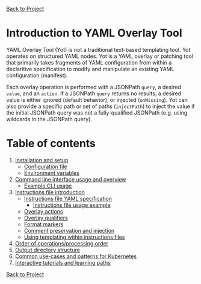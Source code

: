 [Back to Project](https://github.com/vmware-tanzu-labs/yaml-overlay-tool)


# Introduction to YAML Overlay Tool

YAML Overlay Tool (Yot) is not a traditional text-based templating tool. Yot operates on structured YAML nodes. Yot is a YAML overlay or patching tool that primarily takes fragments of YAML configuration from within a declaritive specification to modify and manipulate an existing YAML configuration (manifest).  

Each overlay operation is performed with a JSONPath `query`, a desired `value`, and an `action`.  If a JSONPath `query` returns no results, a desired value is either ignored (default behavior), or injected (`onMissing`). Yot can also provide a specific path or set of paths (`injectPath`) to inject the value if the initial JSONPath query was not a fully-qualified JSONPath (e.g. using wildcards in the JSONPath query).  


# Table of contents
1. [Installation and setup](sections/setup.md)
    - [Configuration file](sections/configFile.md)
    - [Environment variables](sections/envVars.md)
1. [Command line interface usage and overview](sections/commandUsage.md)
    - [Example CLI usage](sections/exampleUsage.md)
1. [Instructions file introduction](sections/instructionsFileIntro.md)
    - [Instructions file YAML specification](sections/instructionsFileSpec.md)
        - [Instructions file usage example](sections/instructionsFileSpec.md#instructions-file-full-specification-example)
    - [Overlay actions](sections/overlayActions.md)
    - [Overlay qualifiers](sections/overlayQualifiers.md)
    - [Format markers](sections/formatMarkers.md)
    - [Comment preservation and injection](sections/comments.md)
    - [Using templating within instructions files](sections/instructionsFileTemplating.md)
1. [Order of operations/processing order](sections/orderOfOperations.md)
1. [Output directory structure](sections/outputDirStructure.md)
1. [Common use-cases and patterns for Kubernetes](sections/useCasesForKubernetes.md)
1. [Interactive tutorials and learning paths](sections/tutorials.md)


[Back to Project](https://github.com/vmware-tanzu-labs/yaml-overlay-tool)
